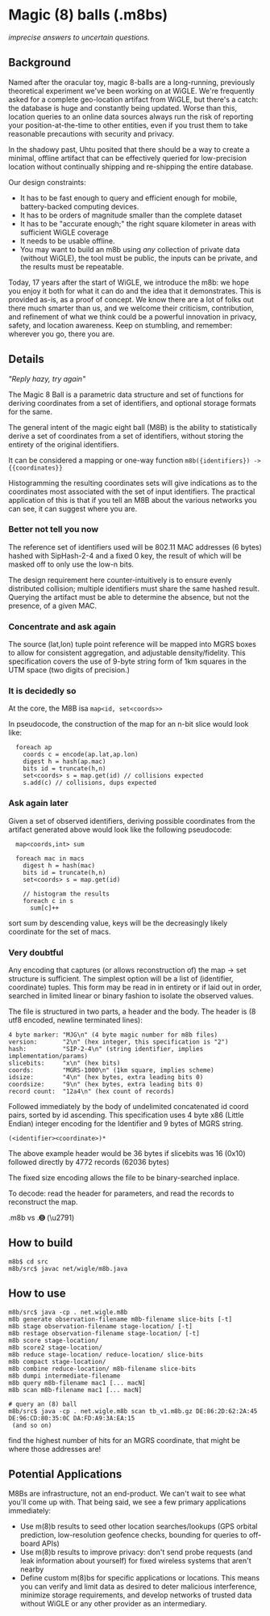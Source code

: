 # Magic (8) balls (.m8bs) 
*imprecise answers to uncertain questions.*


## Background
Named after the oracular toy, magic 8-balls are a long-running, previously theoretical experiment we've been working on at WiGLE.
We're frequently asked for a complete geo-location artifact from WiGLE, but there's a catch: the database is huge and constantly being updated. Worse than this, location queries to an online data sources always run the risk of reporting your position-at-the-time to other entities, even if you trust them to take reasonable precautions with security and privacy. 

In the shadowy past, Uhtu posited that there should be a way to create a minimal, offline artifact that can be effectively queried for low-precision location without continually shipping and re-shipping the entire database.

Our design constraints:

* It has to be fast enough to query and efficient enough for mobile, battery-backed computing devices.
* It has to be orders of magnitude smaller than the complete dataset
* It has to be "accurate enough;" the right square kilometer in areas with sufficient WiGLE coverage
* It needs to be usable offline.
* You may want to build an m8b using *any* collection of private data (without WiGLE), the tool must be public, the inputs can be private, and the results must be repeatable.

Today, 17 years after the start of WiGLE, we introduce the m8b: we hope you enjoy it both for what it can do and the idea that it demonstrates. This is provided as-is, as a proof of concept. We know there are a lot of folks out there much smarter than us, and we welcome their criticism, contribution, and refinement of what we think could be a powerful innovation in privacy, safety, and location awareness. Keep on stumbling, and remember: wherever you go, there you are.

## Details
*"Reply hazy, try again"*

The Magic 8 Ball is a parametric data structure and set of functions for
deriving coordinates from a set of identifiers, and optional storage
formats for the same.

The general intent of the magic eight ball (M8B) is the ability to statistically
derive a set of coordinates from a set of identifiers, without storing the 
entirety of the original identifiers.

It can be considered a mapping or one-way function 
    `m8b({identifiers}) -> {{coordinates}}`

Histogramming the resulting coordinates sets will give indications as to the 
coordinates most associated with the set of input identifiers. The practical
application of this is that if you tell an M8B about the various networks you
can see, it can suggest where you are.

### Better not tell you now

The reference set of identifiers used will be 802.11 MAC addresses (6 bytes)
hashed with SipHash-2-4 and a fixed 0 key, the result of which will be masked
off to only use the low-n bits.

The design requirement here counter-intuitively is to ensure evenly distributed
collision; multiple identifiers must share the same hashed result. Querying
the artifact must be able to determine the absence, but not the presence, 
of a given MAC. 


### Concentrate and ask again

The source (lat,lon) tuple point reference will be mapped into MGRS boxes to
allow for consistent aggregation, and adjustable density/fidelity. This
specification covers the use of 9-byte string form of 1km squares in the UTM
space (two digits of precision.)


### It is decidedly so

At the core, the M8B isa `map<id, set<coords>>`

In pseudocode, the construction of the map for an n-bit slice would look like:

```
  foreach ap 
    coords c = encode(ap.lat,ap.lon)
    digest h = hash(ap.mac)
    bits id = truncate(h,n) 
    set<coords> s = map.get(id) // collisions expected
    s.add(c) // collisions, dups expected
```

### Ask again later

Given a set of observed identifiers, deriving possible coordinates from the
artifact generated above would look like the following pseudocode:

```
  map<coords,int> sum

  foreach mac in macs
    digest h = hash(mac)
    bits id = truncate(h,n)
    set<coords> s = map.get(id)

    // histogram the results
    foreach c in s
      sum[c]++
```

sort sum by descending value, keys will be the decreasingly likely coordinate
for the set of macs.

### Very doubtful

Any encoding that captures (or allows reconstruction of) the map -> set
structure is sufficient. The simplest option will be a list of
(identifier, coordinate)
tuples. This form may be read in in entirety or if laid out in order,
searched in limited linear or binary fashion to isolate the observed values.

The file is structured in two parts, a header and the body.
The header is (8 utf8 encoded, newline terminated lines):

```
4 byte marker: "MJG\n" (4 byte magic number for m8b files)
version:       "2\n" (hex integer, this specification is "2")
hash:          "SIP-2-4\n" (string identifier, implies implementation/params)
slicebits:     "x\n" (hex bits)
coords:        "MGRS-1000\n" (1km square, implies scheme)
idsize:        "4\n" (hex bytes, extra leading bits 0)
coordsize:     "9\n" (hex bytes, extra leading bits 0)
record count:  "12a4\n" (hex count of records)
```

Followed immediately by the body of undelimited concatenated id coord pairs,
sorted by id ascending. This specification uses 4 byte x86 (Little Endian) integer
encoding for the Identifier and 9 bytes of MGRS string.

```
(<identifier><coordinate>)*
```

The above example header would be 36 bytes if slicebits was 16 (0x10)
followed directly by 4772 records (62036 bytes)

The fixed size encoding allows the file to be binary-searched inplace.

To decode: read the header for parameters, and read the records to reconstruct the map.

.m8b vs
.➑  (\u2791)

## How to build
```
m8b$ cd src
m8b/src$ javac net/wigle/m8b.java
```

## How to use
```
m8b/src$ java -cp . net.wigle.m8b
m8b generate observation-filename m8b-filename slice-bits [-t]
m8b stage observation-filename stage-location/ [-t]
m8b restage observation-filename stage-location/ [-t]
m8b score stage-location/
m8b score2 stage-location/
m8b reduce stage-location/ reduce-location/ slice-bits
m8b compact stage-location/
m8b combine reduce-location/ m8b-filename slice-bits
m8b dumpi intermediate-filename
m8b query m8b-filename mac1 [... macN]
m8b scan m8b-filename mac1 [... macN]

# query an (8) ball
m8b/src$ java -cp . net.wigle.m8b scan tb_v1.m8b.gz DE:86:2D:62:2A:45 DE:96:CD:80:35:0C DA:FD:A9:3A:EA:15
 (and so on)
```
find the highest number of hits for an MGRS coordinate, that might be where those addresses are!

## Potential Applications
M8Bs are infrastructure, not an end-product. We can't wait to see what you'll come up with. That being said, we see a few primary applications immediately:

 - Use m(8)b results to seed other location searches/lookups (GPS orbital prediction, low-resolution geofence checks, bounding for queries to off-board APIs)
 - Use m(8)b results to improve privacy: don't send probe requests (and leak information about yourself) for fixed wireless systems that aren't nearby
 - Define custom m(8)bs for specific applications or locations. This means you can verify and limit data as desired to deter malicious interference, minimize storage requirements, and develop networks of trusted data without WiGLE or any other provider as an intermediary.